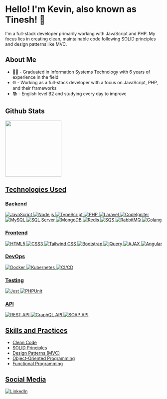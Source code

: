 # Hello! I'm Kevin, also known as Tinesh! 👋

I'm a full-stack developer primarily working with JavaScript and PHP. My focus lies in creating clean, maintainable code following SOLID principles and design patterns like MVC.

## About Me

- 👨‍🎓 - Graduated in Information Systems Technology with 6 years of experience in the field
- 🌐 - Working as a full-stack developer with a focus on JavaScript, PHP, and their frameworks
- 📚 - English level B2 and studying every day to improve

## Github Stats

<div style="display: flex; flex-direction: column;">
  <a href="https://github.com/71Kevin">
  <img height="180em" src="https://github-readme-stats-sigma-five.vercel.app/api?username=71Kevin&show_icons=true&theme=radical&include_all_commits=true&count_private=true"/>
</div>

## Technologies Used

### Backend

![JavaScript](https://img.shields.io/badge/JavaScript-%23F7DF1E.svg?style=for-the-badge&logo=javascript&logoColor=black)
![Node.js](https://img.shields.io/badge/Node.js-%23339933.svg?style=for-the-badge&logo=nodedotjs&logoColor=white)
![TypeScript](https://img.shields.io/badge/TypeScript-%23007ACC.svg?style=for-the-badge&logo=typescript&logoColor=white)
![PHP](https://img.shields.io/badge/PHP-%23777BB4.svg?style=for-the-badge&logo=php&logoColor=white)
![Laravel](https://img.shields.io/badge/Laravel-%23FF2D20.svg?style=for-the-badge&logo=laravel&logoColor=white)
![CodeIgniter](https://img.shields.io/badge/CodeIgniter-%23EF4223.svg?style=for-the-badge&logo=codeigniter&logoColor=white)
![MySQL](https://img.shields.io/badge/MySQL-%230769AD.svg?style=for-the-badge&logo=mysql&logoColor=white)
![SQL Server](https://img.shields.io/badge/SQL%20Server-%23CC2927.svg?style=for-the-badge&logo=microsoft-sql-server&logoColor=white)
![MongoDB](https://img.shields.io/badge/MongoDB-%2347A248.svg?style=for-the-badge&logo=mongodb&logoColor=white)
![Redis](https://img.shields.io/badge/Redis-%23DC382D.svg?style=for-the-badge&logo=redis&logoColor=white)
![SQS](https://img.shields.io/badge/Amazon%20SQS-%23FF9900.svg?style=for-the-badge&logo=amazonsqs&logoColor=white)
![RabbitMQ](https://img.shields.io/badge/RabbitMQ-%23FF6600.svg?style=for-the-badge&logo=rabbitmq&logoColor=white)
![Golang](https://img.shields.io/badge/Go-%2300ADD8.svg?style=for-the-badge&logo=go&logoColor=white)

### Frontend

![HTML5](https://img.shields.io/badge/HTML5-%23E34F26.svg?style=for-the-badge&logo=html5&logoColor=white)
![CSS3](https://img.shields.io/badge/CSS3-%231572B6.svg?style=for-the-badge&logo=css3&logoColor=white)
![Tailwind CSS](https://img.shields.io/badge/Tailwind%20CSS-%2338B2AC.svg?style=for-the-badge&logo=tailwind-css&logoColor=white)
![Bootstrap](https://img.shields.io/badge/Bootstrap-%238511FA.svg?style=for-the-badge&logo=bootstrap&logoColor=white)
![jQuery](https://img.shields.io/badge/jQuery-%230769AD.svg?style=for-the-badge&logo=jquery&logoColor=white)
![AJAX](https://img.shields.io/badge/AJAX-%23000000.svg?style=for-the-badge&logo=xml&logoColor=white)
![Angular](https://img.shields.io/badge/Angular-%23DD0031.svg?style=for-the-badge&logo=angular&logoColor=white)

### DevOps

![Docker](https://img.shields.io/badge/Docker-%230db7ed.svg?style=for-the-badge&logo=docker&logoColor=white)
![Kubernetes](https://img.shields.io/badge/Kubernetes-%23326CE5.svg?style=for-the-badge&logo=kubernetes&logoColor=white)
![CI/CD](https://img.shields.io/badge/CI%2FCD-%2343853D.svg?style=for-the-badge&logo=azure-devops&logoColor=white)

### Testing

![Jest](https://img.shields.io/badge/Jest-%23C21325.svg?style=for-the-badge&logo=jest&logoColor=white)
![PHPUnit](https://img.shields.io/badge/PHPUnit-%23494697.svg?style=for-the-badge&logo=phpunit&logoColor=white)

### API

![REST API](https://img.shields.io/badge/REST%20API-%23000000.svg?style=for-the-badge&logo=swagger&logoColor=white)
![GraphQL API](https://img.shields.io/badge/GraphQL%20API-%23E434AA.svg?style=for-the-badge&logo=graphql&logoColor=white)
![SOAP API](https://img.shields.io/badge/SOAP%20API-%23000000.svg?style=for-the-badge&logo=soap&logoColor=white)

## Skills and Practices

- Clean Code
- SOLID Principles
- Design Patterns (MVC)
- Object-Oriented Programming
- Functional Programming

## Social Media

[![LinkedIn](https://img.shields.io/badge/LinkedIn-%230077B5?style=for-the-badge&logo=linkedin&logoColor=white)](https://www.linkedin.com/in/kevin-oliveira-manhas-a701a4173/)
